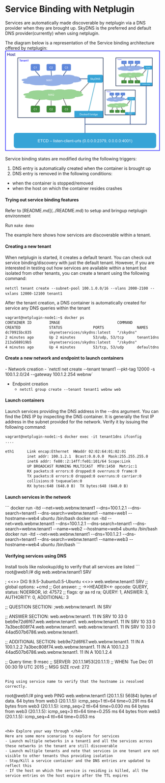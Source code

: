 <h1>Service Binding with Netplugin</h1>

Services are automatically made discoverable by netplugin via a DNS provider when they are brought up. SkyDNS is the preferred and default DNS provider(currently) when using netplugin.

The diagram below is a representation of the Service binding architecture offered by netplugin:
![Service Binding Model](./ServiceBindingModel.png)

Service binding states are modified during the following triggers:

1. DNS entry is automatically created when the container is brought up
2. DNS entry is removed in the following conditions:
  - when the container is stopped/removed
  - when the host on which the container resides crashes

<h4> Trying out service binding features </h4>
Refer to [README.md](../README.md) to setup and bringup netplugin environment

Run `make demo`

The example here shows how services are discoverable within a tenant.

<h4>Creating a new tenant</h4>
When netplugin is started, it creates a default tenant. You can check out service binding/discovery with just the default tenant. However, if you are interested in testing out how services are available within a tenant but isolated from other tenants, you can create a tenant using the following command:

`netctl tenant create --subnet-pool 100.1.0.0/16 --vlans 2000-2100 --vxlans 12000-12100 tenant1`

After the tenant creation, a DNS container is automatically created for service any DNS queries within the tenant
```
vagrant@netplugin-node1:~$ docker ps
CONTAINER ID        IMAGE                          COMMAND             CREATED             STATUS              PORTS               NAMES
dc70915bc835        skynetservices/skydns:latest   "/skydns"           2 minutes ago       Up 2 minutes        53/udp, 53/tcp      tenant1dns
213a588919b5        skynetservices/skydns:latest   "/skydns"           4 minutes ago       Up 4 minutes        53/tcp, 53/udp      defaultdns
```

<h4> Create a new network and endpoint to launch containers </h4>
- Network creation
  - `netctl net create --tenant tenant1 --pkt-tag 12000 -s 100.1.2.0/24 --gateway 100.1.2.254 webnw`

- Endpoint creation
  - `netctl group create --tenant tenant1 webnw web`

<h4> Launch containers </h4>
Launch services providing the DNS address in the --dns argument. You can find the DNS IP by inspecting the DNS container. It is generally the first IP address in the subnet provided for the network. Verify it by issuing the following command:

```
vagrant@netplugin-node1:~$ docker exec -it tenant1dns ifconfig
....

eth1      Link encap:Ethernet  HWaddr 02:02:64:01:02:01
          inet addr: 100.1.2.1  Bcast:0.0.0.0  Mask:255.255.255.0
          inet6 addr: fe80::2:14ff:fe01:101/64 Scope:Link
          UP BROADCAST RUNNING MULTICAST  MTU:1450  Metric:1
          RX packets:8 errors:0 dropped:0 overruns:0 frame:0
          TX packets:8 errors:0 dropped:0 overruns:0 carrier:0
          collisions:0 txqueuelen:0
          RX bytes:648 (648.0 B)  TX bytes:648 (648.0 B)
```

<h4>Launch services in the network</h4>
```
docker run -itd --net=web.webnw.tenant1 --dns=100.1.2.1 --dns-search=tenant1 --dns-search=webnw.tenant1 --name=web1 --hostname=web4 ubuntu /bin/bash
docker run -itd --net=web.webnw.tenant1 --dns=100.1.2.1 --dns-search=tenant1 --dns-search=webnw.tenant1 --name=web2 --hostname=web4 ubuntu /bin/bash
docker run -itd --net=web.webnw.tenant1 --dns=100.1.2.1 --dns-search=tenant1 --dns-search=webnw.tenant1 --name=web3 --hostname=web4 ubuntu /bin/bash
```
<h4>Verifying services using DNS</h4>
Install tools like nslookup/dig to verify that all services are listed
```
root@web1:/# dig web.webnw.tenant1 SRV

; <<>> DiG 9.9.5-3ubuntu0.5-Ubuntu <<>> web.webnw.tenant1 SRV
;; global options: +cmd
;; Got answer:
;; ->>HEADER<<- opcode: QUERY, status: NOERROR, id: 47572
;; flags: qr aa rd ra; QUERY: 1, ANSWER: 3, AUTHORITY: 0, ADDITIONAL: 3

;; QUESTION SECTION:
;web.webnw.tenant1.             IN      SRV

;; ANSWER SECTION:
web.webnw.tenant1.      11      IN      SRV     10 33 0 beb9e72d6f67.web.webnw.tenant1.
web.webnw.tenant1.      11      IN      SRV     10 33 0 7a3bec808f74.web.webnw.tenant1.
web.webnw.tenant1.      11      IN      SRV     10 33 0 44ad507b6786.web.webnw.tenant1.

;; ADDITIONAL SECTION:
beb9e72d6f67.web.webnw.tenant1. 11 IN   A       100.1.2.2
7a3bec808f74.web.webnw.tenant1. 11 IN   A       100.1.2.3
44ad507b6786.web.webnw.tenant1. 11 IN   A       100.1.2.4

;; Query time: 9 msec
;; SERVER: 20.1.1.1#53(20.1.1.1)
;; WHEN: Tue Dec 01 00:30:19 UTC 2015
;; MSG SIZE  rcvd: 272
```

Ping using service name to verify that the hostname is resolved correctly.
```
root@web1:/# ping web
PING web.webnw.tenant1 (20.1.1.5) 56(84) bytes of data.
64 bytes from web3 (20.1.1.5): icmp_seq=1 ttl=64 time=0.291 ms
64 bytes from web3 (20.1.1.5): icmp_seq=2 ttl=64 time=0.030 ms
64 bytes from web3 (20.1.1.5): icmp_seq=3 ttl=64 time=0.255 ms
64 bytes from web3 (20.1.1.5): icmp_seq=4 ttl=64 time=0.053 ms
```

<h4> Explore your way through </h4>
Here are some more scenarios to explore for services
- Launch multiple networks in a tenant1 and all the services across these networks in the tenant are still discoverable
- Launch multiple tenants and note that services in one tenant are not visible to other tenants thus providing isolation
- Stop/Kill a service container and the DNS entries are updated to reflect this
- If the host on which the service is residing is killed, all the service entries on the host expire after the TTL expires

